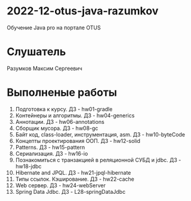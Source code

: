 # 2022-12-otus-java-razumkov
Обучение Java pro на портале OTUS

# Слушатель
Разумков Максим Сергеевич

# Выполненые работы
1. Подготовка к курсу. ДЗ - hw01-gradle
2. Контейнеры и алгоритмы. ДЗ - hw04-generics
3. Аннотации. ДЗ - hw06-annotations
4. Сборщик мусора. ДЗ - hw08-gc
5. Байт код, class-loader, инструментация, asm. ДЗ - hw10-byteCode
6. Концепты проектирования ООП. ДЗ - hw12-solid
7. Patterns. ДЗ - hw15-pattern
8. Сериализация. ДЗ - hw16-io
9. Познакомиться с транзакцией в реляционной СУБД и jdbc. ДЗ - hw18-jdbc
10. Hibernate and JPQL. ДЗ - hw21-jpql-hibernate
11. Типы ссылок. Кэширование. ДЗ - hw22-cache
12. Web сервер. ДЗ - hw24-webServer
13. Spring Data Jdbc. ДЗ - L28-springDataJdbc